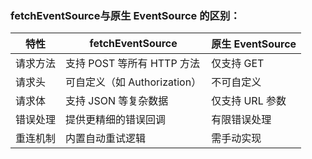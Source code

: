 
### fetchEventSource与原生 EventSource 的区别：

特性|	fetchEventSource	|	原生 EventSource
-|-|-
请求方法	|	支持 POST 等所有 HTTP 方法	|	仅支持 GET
请求头|		可自定义（如 Authorization）|		不可自定义
请求体|		支持 JSON 等复杂数据|		仅支持 URL 参数
错误处理|		提供更精细的错误回调	|	有限错误处理
重连机制|		内置自动重试逻辑	|	需手动实现
